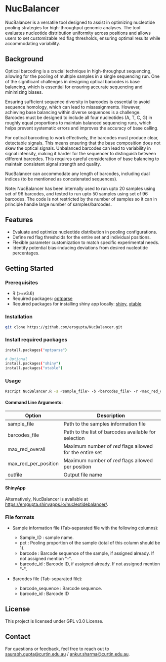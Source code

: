 # NucBalancer

NucBalancer is a versatile tool designed to assist in optimizing nucleotide pooling strategies for high-throughput genomic analyses. The tool evaluates nucleotide distribution uniformity across positions and allows users to set customizable red flag thresholds, ensuring optimal results while accommodating variability.

## Background
Optical barcoding is a crucial technique in high-throughput sequencing, allowing for the pooling of multiple samples in a single sequencing run. One of the significant challenges in designing optical barcodes is base balancing, which is essential for ensuring accurate sequencing and minimizing biases.

Ensuring sufficient sequence diversity in barcodes is essential to avoid sequence homology, which can lead to misassignments. However, achieving base balancing within diverse sequences is a challenge. Barcodes must be designed to include all four nucleotides (A, T, C, G) in roughly equal proportions to maintain balanced sequencing runs, which helps prevent systematic errors and improves the accuracy of base calling.

For optical barcoding to work effectively, the barcodes must produce clear, detectable signals. This means ensuring that the base composition does not skew the optical signals. Unbalanced barcodes can lead to variability in signal intensity, making it harder for the sequencer to distinguish between different barcodes. This requires careful consideration of base balancing to maintain consistent signal strength and quality.

NucBalancer can accommodate any length of barcodes, including dual indices (to be mentioned as concatenated sequences).

Note: NucBalancer has been internally used to run upto 20 samples using set of 96 barcodes, and tested to run upto 50 samples using set of 96 barcodes. The code is not restricted by the number of samples so it can in principle handle large number of samples/barcodes.

## Features

- Evaluate and optimize nucleotide distribution in pooling configurations.
- Define red flag thresholds for the entire set and individual positions.
- Flexible parameter customization to match specific experimental needs.
- Identify potential bias-inducing deviations from desired nucleotide percentages.

## Getting Started

### Prerequisites

- R (>=v3.6)
- Required packages: [optparse](https://cran.r-project.org/web/packages/optparse/index.html)
- Required packages for installing shiny app locally: [shiny](https://cran.r-project.org/web/packages/shiny/index.html), [xtable](https://cran.r-project.org/web/packages/xtable/index.html)

### Installation
   ```bash
   git clone https://github.com/ersgupta/NucBalancer.git
   ```
### Install required packages
   ```bash
   install.packages("optparse")

   # Optional
   install.packages("shiny")
   install.packages("xtable")
   ```
### Usage
   ```bash
   Rscript NucBalancer.R -s <sample_file> -b <barcodes_file> -r <max_red_overall> -p <max_red_per_position> -o <outfile>
   ```
#### Command Line Arguments:
| Option | Description|
| ---|---|
| sample_file | Path to the samples information file|
| barcodes_file| Path to the list of barcodes available for selection|
| max_red_overall| Maximum number of *red* flags allowed for the entire set|
| max_red_per_position | Maximum number of *red* flags allowed per position|
| outfile | Output file name|

#### ShinyApp
Alternatively, NucBalancer is available at https://ersgupta.shinyapps.io/nucleotidebalancer/.

### File formats
* Sample information file (Tab-separated file with the following columns):
  - Sample_ID : sample name.
  - pct : Pooling proportion of the sample (total of this column should be 1).
  - barcode : Barcode sequence of the sample, if assigned already. If not assigned mention "-".
  - barcode_id : Barcode ID, if assigned already. If not assigned mention "-".
 
* Barcodes file (Tab-separated file):
  - barcode_sequence : Barcode sequence.
  - barcode_id : Barcode ID

## License
This project is licensed under GPL v3.0 License.

## Contact
For questions or feedback, feel free to reach out to saurabh.gupta@curtin.edu.au / ankur.sharma@curtin.edu.au.
